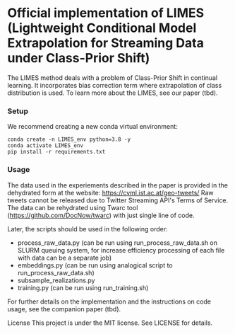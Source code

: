 # Official implementation of LIMES (Lightweight Conditional Model Extrapolation for Streaming Data under Class-Prior Shift)

The LIMES method deals with a problem of Class-Prior Shift in continual learning. 
It incorporates bias correction term where extrapolation of class distribution is used. 
To learn more about the LIMES, see our paper (tbd).

### Setup
We recommend creating a new conda virtual environment:
```
conda create -n LIMES_env python=3.8 -y
conda activate LIMES_env
pip install -r requirements.txt
```

### Usage
The data used in the experiements described in the paper is provided in the dehydrated form at the website: https://cvml.ist.ac.at/geo-tweets/
Raw tweets cannot be released due to Twitter Streaming API's Terms of Service. 
The data can be rehydrated using Twarc tool (https://github.com/DocNow/twarc) with just single line of code.

Later, the scripts should be used in the following order:
- process_raw_data.py (can be run using run_process_raw_data.sh on SLURM queuing system, for increase efficiency processing of each file with data can be a separate job)
- embeddings.py (can be run using analogical script to run_process_raw_data.sh)
- subsample_realizations.py
- training.py (can be run using run_training.sh)
 
For further details on the implementation and the instructions on code usage, see the companion paper (tbd).


License
This project is under the MIT license. See LICENSE for details.


